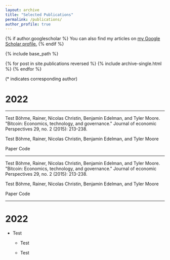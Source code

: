 ```yaml
---
layout: archive
title: "Selected Publications"
permalink: /publications/
author_profile: true
---
```


{% if author.googlescholar %}
  You can also find my articles on <u><a href="{{author.googlescholar}}">my Google Scholar profile</a>.</u>
{% endif %}

{% include base_path %}

{% for post in site.publications reversed %}
  {% include archive-single.html %}
{% endfor %}


 (* indicates corresponding author)


2022
======

---


Test Böhme, Rainer, Nicolas Christin, Benjamin Edelman, and Tyler Moore. "Bitcoin: Economics, technology, and governance." Journal of economic Perspectives 29, no. 2 (2015): 213-238.

Test Böhme, Rainer, Nicolas Christin, Benjamin Edelman, and Tyler Moore

Paper Code

---

Test Böhme, Rainer, Nicolas Christin, Benjamin Edelman, and Tyler Moore. "Bitcoin: Economics, technology, and governance." Journal of economic Perspectives 29, no. 2 (2015): 213-238.

Test Böhme, Rainer, Nicolas Christin, Benjamin Edelman, and Tyler Moore

Paper Code


---


2022
======

* Test

  * Test

  * Test

    